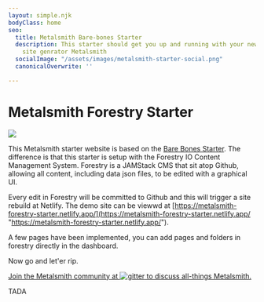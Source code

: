 ```yaml
---
layout: simple.njk
bodyClass: home
seo:
  title: Metalsmith Bare-bones Starter
  description: This starter should get you up and running with your new favorite static
    site genrator Metalsmith
  socialImage: "/assets/images/metalsmith-starter-social.png"
  canonicalOverwrite: ''

---
```

# Metalsmith Forestry Starter

![](/assets/images/hammer-anvil-blacksmith.png)

This Metalsmith starter website is based on the [Bare Bones Starter](https://github.com/wernerglinka/metalsmith-bare-bones-starter "Bare Bones Metalsmith Starter"). The difference is that this starter is setup with the Forestry IO Content Management System. Forestry is a JAMStack CMS that sit atop Github, allowing all content, including data json files, to be edited with a graphical UI.

Every edit in Forestry will be committed to Github and this will trigger a site rebuild at Netlify. The demo site can be viewwd at [https://metalsmith-forestry-starter.netlify.app/](https://metalsmith-forestry-starter.netlify.app/ "https://metalsmith-forestry-starter.netlify.app/").

A few pages have been implemented, you can add pages and folders in forestry directly in the dashboard.

Now go and let'er rip.

<a class="gitter-invite" href="https://gitter.im/metalsmith/community">
<p>Join the Metalsmith community at <img src="/assets/images/gitter.png" alt="gitter" /> to discuss all-things Metalsmith.</p>
</a>

TADA